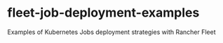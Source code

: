 # fleet-job-deployment-examples
Examples of Kubernetes Jobs deployment strategies with Rancher Fleet
